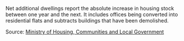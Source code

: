 Net additional dwellings report the absolute increase in housing stock between one year and the next. It includes offices being converted into residential flats and subtracts buildings that have been demolished.

Source: <a href="https://www.gov.uk/government/statistical-data-sets/live-tables-on-net-supply-of-housing" target="_blank">Ministry of Housing, Communities and Local Government</a>

